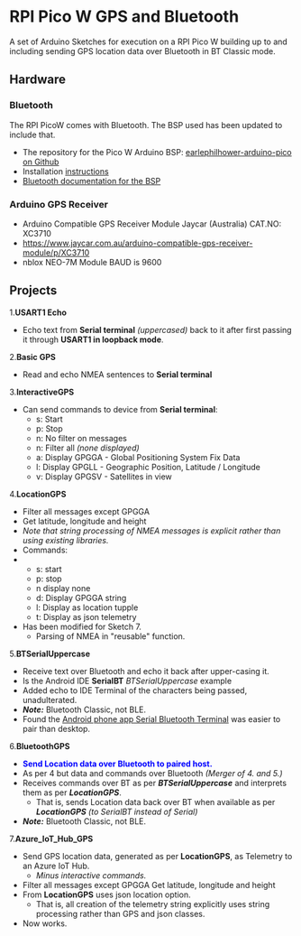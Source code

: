 # RPI Pico W GPS and Bluetooth

A set of Arduino Sketches for execution on a RPI Pico W  building up to and including sending GPS location data over Bluetooth in BT Classic mode.

## Hardware

### Bluetooth
The RPI PicoW comes with Bluetooth. The BSP used has been updated to include that.
- The repository for the Pico W Arduino BSP: [earlephilhower-arduino-pico on Github](https://github.com/earlephilhower/arduino-pico)
- Installation [instructions](https://davidjones.sportronics.com.au/ardpico/RPI-Pico-Arduino-AzSDK-PicoWSetup-pic-ard.html#how-to-install-arduino-bsp-onto-a-rpi-pico)
- [Bluetooth documentation for the BSP](https://arduino-pico.readthedocs.io/en/latest/bluetooth.html)

### Arduino GPS Receiver
  - Arduino Compatible GPS Receiver Module Jaycar (Australia) CAT.NO:  XC3710
  - https://www.jaycar.com.au/arduino-compatible-gps-receiver-module/p/XC3710
  - nblox NEO-7M Module  BAUD is 9600

## Projects

1.**USART1 Echo**

  - Echo text from **Serial terminal** _(uppercased)_ back to it after first passing it through **USART1 in loopback mode**.

2.**Basic GPS**

  - Read and echo NMEA sentences to **Serial terminal**

3.**InteractiveGPS**

  - Can send commands to device from **Serial terminal**:
    - s: Start
    - p: Stop
    - n: No filter on messages
    - n: Filter all _(none displayed)_
    - a: Display GPGGA - Global Positioning System Fix Data
    - l: Display GPGLL - Geographic Position, Latitude / Longitude
    - v: Display GPGSV - Satellites in view

4.**LocationGPS**

  - Filter all messages except GPGGA
  - Get latitude, longitude and height
  - _Note that string processing of NMEA messages is explicit rather than using existing libraries._
  - Commands:
  - - s: start
    - p: stop
    - n display none
    - d: Display GPGGA string
    - l: Display as location tupple
    - t: Display as json telemetry
  - Has been modified for Sketch 7.
    - Parsing of NMEA in "reusable" function.

5.**BTSerialUppercase**

  - Receive text over Bluetooth and echo it back after upper-casing it.
  - Is the Android IDE **SerialBT** _BTSerialUppercase_ example  
  - Added echo to IDE Terminal of the characters being passed, unadulterated.
  - **_Note:_** Bluetooth Classic, not BLE.
  - Found the [Android phone app Serial Bluetooth Terminal](https://play.google.com/store/apps/details?id=de.kai_morich.serial_bluetooth_terminal) was easier to pair than desktop.

6.**BluetoothGPS**

  - **<font color="blue"><bold>**Send Location data over Bluetooth to paired host.**</bold></font>**
  - As per 4 but data and commands over Bluetooth _(Merger of 4. and 5.)_
  - Receives commands over BT as per **_BTSerialUppercase_** and interprets them as per **_LocationGPS_**.
    - That is, sends Location data back over BT when available as per **_LocationGPS_** _(to SerialBT instead of Serial)_ 
  - **_Note:_** Bluetooth Classic, not BLE.

7.**Azure_IoT_Hub_GPS**

  - Send GPS location data, generated as per **LocationGPS**, as Telemetry to an Azure IoT Hub. 
    - _Minus interactive commands._
  - Filter all messages except GPGGA
Get latitude, longitude and height
  - From **LocationGPS** uses json location option.
      - That is, all creation of the telemetry string explicitly uses string processing rather than GPS and json classes.
  - Now works.
  



